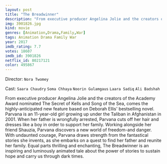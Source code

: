 ```yaml
---
layout: post
title: "The Breadwinner"
description: "From executive producer Angelina Jolie and the creators of the Academy Award nominated The Secret of Kells and Song of the Sea, comes the highly-anticipated new feature based on Deborah Ellis' bestselling novel. Parvana is an 11-year-old girl growing up under the Taliban in Afghanistan in 2001. When her father is wrongfully arrested, Parvana cuts off her hair and dresses like a boy in order to support her family. Working alongside her friend Shauzia, Parvana discovers a new world of freedom-and danger. Wi.."
img: 3901826.jpg
kind: movie
genres: [Animation,Drama,Family,War]
tags: Animation Drama Family War 
year: 2017
imdb_rating: 7.7
votes: 18607
imdb_id: 3901826
netflix_id: 80217121
color: 495867
---
```

Director: `Nora Twomey`  

Cast: `Saara Chaudry` `Soma Chhaya` `Noorin Gulamgaus` `Laara Sadiq` `Ali Badshah` 

From executive producer Angelina Jolie and the creators of the Academy Award nominated The Secret of Kells and Song of the Sea, comes the highly-anticipated new feature based on Deborah Ellis' bestselling novel. Parvana is an 11-year-old girl growing up under the Taliban in Afghanistan in 2001. When her father is wrongfully arrested, Parvana cuts off her hair and dresses like a boy in order to support her family. Working alongside her friend Shauzia, Parvana discovers a new world of freedom-and danger. With undaunted courage, Parvana draws strength from the fantastical stories she invents, as she embarks on a quest to find her father and reunite her family. Equal parts thrilling and enchanting, The Breadwinner is an inspiring and luminously animated tale about the power of stories to sustain hope and carry us through dark times.